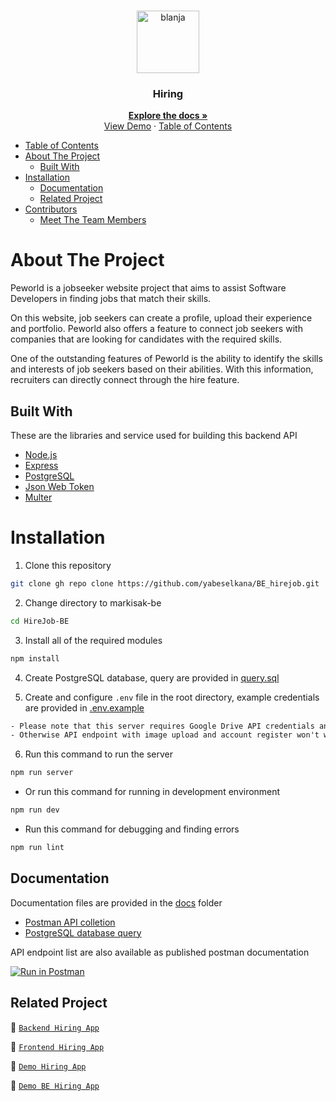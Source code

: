 <br />
<p align="center">
  <div align="center">
    <img height="100" src="https://cdn.discordapp.com/attachments/1118733891738554480/1147721385767080047/Screenshot_119-removebg-preview.png" alt="blanja" border="0"/>
  </div>
  <h3 align="center">Hiring</h3>
  <p align="center">
    <a href="https://github.com/yabeselkana/BE_hirejob.git"><strong>Explore the docs »</strong></a>
    <br />
    <a href="https://hire-job-fe-lyart.vercel.app/">View Demo</a>
    ·
    <a href="https://be-hirejob.vercel.app/>Api Demo</a>
  </p>
</p>

## Table of Contents

- [Table of Contents](#table-of-contents)
- [About The Project](#about-the-project)
  - [Built With](#built-with)
- [Installation](#installation)
  - [Documentation](#documentation)
  - [Related Project](#related-project)
- [Contributors](#contributors)
  - [Meet The Team Members](#meet-the-team-members)

# About The Project

Peworld is a jobseeker website project that aims to assist Software Developers in finding jobs that match their skills.

On this website, job seekers can create a profile, upload their experience and portfolio. Peworld also offers a feature to connect job seekers with companies that are looking for candidates with the required skills.

One of the outstanding features of Peworld is the ability to identify the skills and interests of job seekers based on their abilities. With this information, recruiters can directly connect through the hire feature.

## Built With

These are the libraries and service used for building this backend API

- [Node.js](https://nodejs.org)
- [Express](https://expressjs.com)
- [PostgreSQL](https://www.postgresql.org)
- [Json Web Token](https://jwt.io)
- [Multer](https://github.com/expressjs/multer)

# Installation

1. Clone this repository

```sh
git clone gh repo clone https://github.com/yabeselkana/BE_hirejob.git
```

2. Change directory to markisak-be

```sh
cd HireJob-BE
```

3. Install all of the required modules

```sh
npm install
```

4. Create PostgreSQL database, query are provided in [query.sql](./query.sql)

5. Create and configure `.env` file in the root directory, example credentials are provided in [.env.example](./.env.example)

```txt
- Please note that this server requires Google Drive API credentials and Gmail service account
- Otherwise API endpoint with image upload and account register won't work properly
```

6. Run this command to run the server

```sh
npm run server
```

- Or run this command for running in development environment

```sh
npm run dev
```

- Run this command for debugging and finding errors

```sh
npm run lint
```

## Documentation

Documentation files are provided in the [docs](./docs) folder

- [Postman API colletion]()
- [PostgreSQL database query](./query.sql)

API endpoint list are also available as published postman documentation

[![Run in Postman](https://run.pstmn.io/button.svg)](https://documenter.getpostman.com/view/26301439/2s9YC2zDT6)

## Related Project

:rocket: [`Backend Hiring App`](https://github.com/yabeselkana/BE_hirejob.git)

:rocket: [`Frontend Hiring App`](https://github.com/izaazwaskito/HireJob-FE)

:rocket: [`Demo Hiring App`](https://hire-job-fe-lyart.vercel.app/)

:rocket: [`Demo BE Hiring App`](https://hire-job-fe-lyart.vercel.app/)

<!-- Project link : [https://github.com/izaazwaskito/HireJob-BE](https://github.com/izaazwaskito/HireJob-BE) -->
